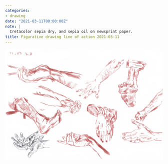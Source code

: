 ```yaml
---
categories:
- drawing
date: "2021-03-11T00:00:00Z"
note: |
  Cretacolor sepia dry, and sepia oil on newsprint paper.
title: Figurative drawing line of action 2021-03-11
---
```


<img src="/assets/pages/art/images/255.png" alt="Figurative drawing from Line of Action site">
